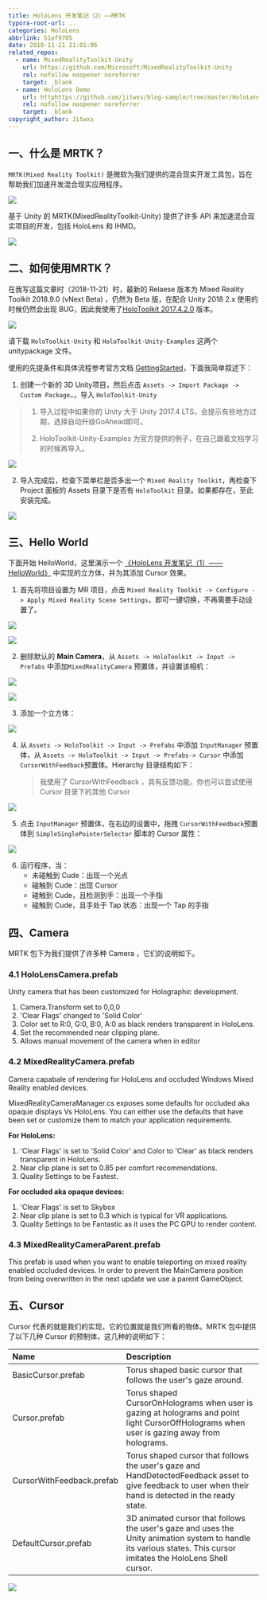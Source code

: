 ```yaml
---
title: HoloLens 开发笔记（2）——MRTK
typora-root-url: ..
categories: HoloLens
abbrlink: 51ef9785
date: 2018-11-21 21:01:06
related_repos:
  - name: MixedRealityToolkit-Unity
    url: https://github.com/Microsoft/MixedRealityToolkit-Unity
    rel: nofollow noopener noreferrer
    target: _blank
  - name: HoloLens Demo
    url: httphttps://github.com/jitwxs/blog-sample/tree/master/HoloLens
    rel: nofollow noopener noreferrer
    target: _blank
copyright_author: Jitwxs
---
```


## 一、什么是 MRTK？

`MRTK(Mixed Reality Toolkit)` 是微软为我们提供的混合现实开发工具包，旨在帮助我们加速开发混合现实应用程序。

![](/images/posts/20181121205140695.png)

基于 Unity 的 MRTK(MixedRealityToolkit-Unity) 提供了许多 API 来加速混合现实项目的开发，包括 HoloLens 和 IHMD。

![](/images/posts/20181121205201455.png)

## 二、如何使用MRTK？

在我写这篇文章时（2018-11-21）时，最新的 Relaese 版本为 Mixed Reality Toolkit 2018.9.0 (vNext Beta) ，仍然为 Beta 版，在配合 Unity 2018 2.x 使用的时候仍然会出现 BUG，因此我使用了[HoloToolkit 2017.4.2.0](https://github.com/Microsoft/MixedRealityToolkit-Unity/releases/tag/2017.4.2.0) 版本。

![](/images/posts/20181121205219161.jpg)

请下载 `HoloToolkit-Unity` 和 `HoloToolkit-Unity-Examples` 这两个 unitypackage 文件。

使用的先提条件和具体流程参考官方文档 [GettingStarted](https://github.com/Microsoft/MixedRealityToolkit-Unity/blob/master/GettingStarted.md)，下面我简单叙述下：

1. 创建一个新的 3D Unity项目，然后点击 `Assets -> Import Package -> Custom Package…`，导入 `HoloToolkit-Unity` 

>1. 导入过程中如果你的 Unity 大于 Unity  2017.4 LTS，会提示有些地方过期，选择自动升级GoAhead即可。
>
>2. HoloToolkit-Unity-Examples 为官方提供的例子，在自己跟着文档学习的时候再导入。

![](/images/posts/20181121205234603.jpg)

2. 导入完成后，检查下菜单栏是否多出一个 `Mixed Reality Toolkit`，再检查下 Project 面板的 Assets 目录下是否有 `HoloToolkit` 目录。如果都存在，至此安装完成。

![](/images/posts/20181121205247143.jpg)

## 三、Hello World

下面开始 HelloWorld，这里演示一个 [《HoloLens 开发笔记（1）——HelloWorld》](/e42fdabb.html) 中实现的立方体，并为其添加 Cursor 效果。

1. 首先将项目设置为 MR 项目，点击 `Mixed Reality Toolkit -> Configure -> Apply Mixed Reality Scene Settings`，即可一键切换，不再需要手动设置了。

![](/images/posts/20181121205314130.jpg)

![](/images/posts/20181121205329569.jpg)

2. 删除默认的 **Main Camera**，从 `Assets -> HoloToolkit -> Input -> Prefabs` 中添加`MixedRealityCamera` 预置体，并设置该相机：

![](/images/posts/20181121205340786.jpg)

![](/images/posts/20181121205352926.jpg)

3. 添加一个立方体：

![](/images/posts/20181121205402160.jpg)

4. 从 `Assets -> HoloToolkit -> Input -> Prefabs` 中添加 `InputManager` 预置体，从 `Assets -> HoloToolkit -> Input -> Prefabs-> Cursor` 中添加 `CursorWithFeedback`预置体。Hierarchy 目录结构如下：

   > 我使用了 CursorWithFeedback ，具有反馈功能，你也可以尝试使用 Cursor 目录下的其他 Cursor

![](/images/posts/20181121205413965.jpg)

5. 点击 `InputManager` 预置体，在右边的设置中，拖拽 `CursorWithFeedback`预置体到  `SimpleSinglePointerSelector` 脚本的 Cursor 属性：

![](/images/posts/20181121205424423.jpg)

6. 运行程序，当：
   - 未碰触到 Cude：出现一个光点
   - 碰触到 Cude：出现 Cursor
   - 碰触到 Cude，且检测到手：出现一个手指
   - 碰触到 Cude，且手处于 Tap 状态：出现一个 Tap 的手指

## 四、Camera

MRTK 包下为我们提供了许多种 Camera ，它们的说明如下。

### 4.1 HoloLensCamera.prefab

Unity camera that has been customized for Holographic development.

1. Camera.Transform set to 0,0,0
2. 'Clear Flags' changed to 'Solid Color'
3. Color set to R:0, G:0, B:0, A:0 as black renders transparent in HoloLens.
4. Set the recommended near clipping plane.
5. Allows manual movement of the camera when in editor

### 4.2 MixedRealityCamera.prefab

Camera capabale of rendering for HoloLens and occluded Windows Mixed Reality enabled devices. 

MixedRealityCameraManager.cs exposes some defaults for occluded aka opaque displays Vs HoloLens. You can either use the defaults that have been set or customize them to match your application requirements.

**For HoloLens:**

1. 'Clear Flags' is set to 'Solid Color' and Color to 'Clear' as black renders transparent in HoloLens.
2. Near clip plane is set to 0.85 per comfort recommendations.
3. Quality Settings to be Fastest.

**For occluded aka opaque devices:**

1. 'Clear Flags' is set to Skybox
2. Near clip plane is set to 0.3 which is typical for VR applications.
3. Quality Settings to be Fantastic as it uses the PC GPU to render content.

### 4.3 MixedRealityCameraParent.prefab

This prefab is used when you want to enable teleporting on mixed reality enabled occluded devices. In order to prevent the MainCamera position from being overwritten in the next update we use a parent GameObject.

## 五、Cursor

Cursor 代表的就是我们的实现，它的位置就是我们所看的物体。MRTK 包中提供了以下几种 Cursor 的预制体，这几种的说明如下：

| Name                      | Description                                                  |
|:------------------------- |:------------------------------------------------------------ |
| BasicCursor.prefab        | Torus shaped basic cursor that follows the user's gaze around. |
| Cursor.prefab             | Torus shaped CursorOnHolograms when user is gazing at holograms and point light CursorOffHolograms when user is gazing away from holograms. |
| CursorWithFeedback.prefab | Torus shaped cursor that follows the user's gaze and HandDetectedFeedback asset to give feedback to user when their hand is detected in the ready state. |
| DefaultCursor.prefab      | 3D animated cursor that follows the user's gaze and uses the Unity animation system to handle its various states. This cursor imitates the HoloLens Shell cursor. |

![](/images/posts/20181218200550791.png)
